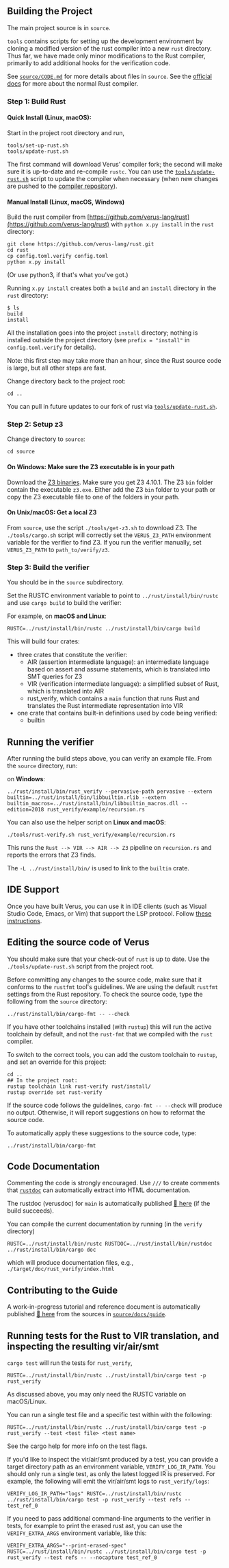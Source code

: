 ## Building the Project

The main project source is in `source`.

`tools` contains scripts for setting up the development environment by
cloning a modified version of the rust compiler into a new `rust` directory.
Thus far, we have made only minor modifications to the Rust
compiler, primarily to add additional hooks for the verification code.

See [`source/CODE.md`](source/CODE.md) for more details about files in `source`.  See the
[official docs](https://rustc-dev-guide.rust-lang.org/) for more about the
normal Rust compiler.

### Step 1: Build Rust

#### Quick Install (Linux, macOS):

Start in the project root directory and run,

```
tools/set-up-rust.sh
tools/update-rust.sh
```

The first command will download Verus' compiler fork; the second will make sure it is up-to-date and re-compile `rustc`.
You can use the [`tools/update-rust.sh`](./tools/update-rust.sh) script to update the compiler when necessary (when new changes are pushed to the [compiler repository](https://github.com/verus-lang/rust)).

#### Manual Install (Linux, macOS, Windows)

Build the rust compiler from [https://github.com/verus-lang/rust](https://github.com/verus-lang/rust) with `python x.py install` in the `rust` directory:

```
git clone https://github.com/verus-lang/rust.git
cd rust
cp config.toml.verify config.toml
python x.py install
```

(Or use python3, if that's what you've got.)

Running `x.py install` creates both a `build` and an `install` directory in the `rust` directory:

```
$ ls
build
install
```

All the installation goes into the project `install` directory;
nothing is installed outside the project directory
(see `prefix = "install"` in `config.toml.verify` for details).

Note: this first step may take more than an hour, since the Rust source code is large, but all other steps are fast.

Change directory back to the project root:

```
cd ..
```

You can pull in future updates to our fork of rust via [`tools/update-rust.sh`](./tools/update-rust.sh).

### Step 2: Setup z3

Change directory to `source`:

```
cd source
```

#### On Windows: Make sure the Z3 executable is in your path

Download the [Z3 binaries](https://github.com/Z3Prover/z3/releases).
Make sure you get Z3 4.10.1.
The Z3 `bin` folder contain the executable `z3.exe`.
Either add the Z3 `bin` folder to your path or copy the Z3 executable file to one of the folders in your path.

#### On Unix/macOS: Get a local Z3

From `source`, use the script `./tools/get-z3.sh` to download Z3.
The `./tools/cargo.sh` script will correctly set the `VERUS_Z3_PATH` environment variable for the verifier to find Z3.
If you run the verifier manually, set `VERUS_Z3_PATH` to `path_to/verify/z3`.

### Step 3: Build the verifier

You should be in the `source` subdirectory.

Set the RUSTC environment variable to point to `../rust/install/bin/rustc` and use `cargo build` to build the verifier:

For example, on **macOS and Linux**:
```
RUSTC=../rust/install/bin/rustc ../rust/install/bin/cargo build
```

This will build four crates:
- three crates that constitute the verifier:
    - AIR (assertion intermediate language):
      an intermediate language based on assert and assume statements,
      which is translated into SMT queries for Z3
    - VIR (verification intermediate language):
      a simplified subset of Rust,
      which is translated into AIR
    - rust_verify, which contains a `main` function that runs Rust and translates
      the Rust intermediate representation into VIR
- one crate that contains built-in definitions used by code being verified:
    - builtin

## Running the verifier 


After running the build steps above, you can verify an example file.
From the `source` directory, run:

on **Windows**:

```
../rust/install/bin/rust_verify --pervasive-path pervasive --extern builtin=../rust/install/bin/libbuiltin.rlib --extern builtin_macros=../rust/install/bin/libbuiltin_macros.dll --edition=2018 rust_verify/example/recursion.rs
```

You can also use the helper script on **Linux and macOS**:

```
./tools/rust-verify.sh rust_verify/example/recursion.rs
```

This runs the `Rust --> VIR --> AIR --> Z3` pipeline on `recursion.rs`
and reports the errors that Z3 finds.

The `-L ../rust/install/bin/` is used to link to the `builtin` crate.

## IDE Support

Once you have built Verus, you can use it in IDE clients (such as Visual Studio
Code, Emacs, or Vim) that support the LSP protocol.  Follow [these instructions](https://verus-lang.github.io/verus/guide/ide_support.html).

## Editing the source code of Verus

You should make sure that your check-out of `rust` is up to date.
Use the `./tools/update-rust.sh` script from the project root.

Before committing any changes to the source code,
make sure that it conforms to the `rustfmt` tool's guidelines.
We are using the default `rustfmt` settings from the Rust repository.
To check the source code, type the following from the `source` directory:

```
../rust/install/bin/cargo-fmt -- --check
```

If you have other toolchains installed (with `rustup`) this will run the active
toolchain by default, and not the `rust-fmt` that we compiled with the `rust` compiler.

To switch to the correct tools, you can add the custom toolchain to `rustup`, and set an
override for this project:

```
cd ..
## In the project root:
rustup toolchain link rust-verify rust/install/
rustup override set rust-verify
```

If the source code follows the guidelines, `cargo-fmt -- --check` will produce no output.
Otherwise, it will report suggestions on how to reformat the source code.

To automatically apply these suggestions to the source code, type:

```
../rust/install/bin/cargo-fmt
```

## Code Documentation

Commenting the code is strongly encouraged.  Use `///` to create comments
that [`rustdoc`](https://doc.rust-lang.org/rustdoc/what-is-rustdoc.html) can
automatically extract into HTML documentation.

The rustdoc (verusdoc) for `main` is automatically published
[📖 here](https://verus-lang.github.io/verus/verusdoc/lib/) (if the build succeeds).

You can compile the current documentation by running (in the `verify` directory)
```
RUSTC=../rust/install/bin/rustc RUSTDOC=../rust/install/bin/rustdoc ../rust/install/bin/cargo doc 
```
which will produce documentation files, e.g., `./target/doc/rust_verify/index.html`

## Contributing to the Guide

A work-in-progress tutorial and reference document is automatically published
[📖 here](https://verus-lang.github.io/verus/guide/) from the sources in
[`source/docs/guide`](./source/docs/guide).

## Running tests for the Rust to VIR translation, and inspecting the resulting vir/air/smt

`cargo test` will run the tests for `rust_verify`,

```
RUSTC=../rust/install/bin/rustc ../rust/install/bin/cargo test -p rust_verify
```

As discussed above, you may only need the RUSTC variable on macOS/Linux.

You can run a single test file and a specific test within with the following:

```
RUSTC=../rust/install/bin/rustc ../rust/install/bin/cargo test -p rust_verify --test <test file> <test name>
```

See the cargo help for more info on the test flags.

If you'd like to inspect the vir/air/smt produced by a test, you can provide a target directory path as an
environment variable, `VERIFY_LOG_IR_PATH`.
You should only run a single test, as only the latest logged IR is preserved.
For example, the following will emit the vir/air/smt logs to `rust_verify/logs`:

```
VERIFY_LOG_IR_PATH="logs" RUSTC=../rust/install/bin/rustc ../rust/install/bin/cargo test -p rust_verify --test refs -- test_ref_0
```

If you need to pass additional command-line arguments to the verifier in tests, for example to print the
erased rust ast, you can use the `VERIFY_EXTRA_ARGS` environment variable, like this:

```
VERIFY_EXTRA_ARGS="--print-erased-spec" RUSTC=../rust/install/bin/rustc ../rust/install/bin/cargo test -p rust_verify --test refs -- --nocapture test_ref_0
```

